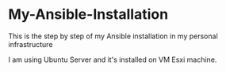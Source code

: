# My-Ansible-Installation
This is the step by step of my Ansible installation in my personal infrastructure

I am using Ubuntu Server and it's installed on VM Esxi machine.

